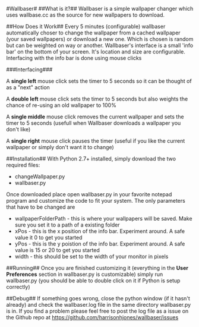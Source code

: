 #Wallbaser#
##What is it?##
Wallbaser is a simple wallpaper changer which uses wallbase.cc as the source for new wallpapers to download. 

##How Does it Work##
Every 5 minutes (configurable) wallbaser automatically choser to change the wallpaper from a cached wallpaper (your saved wallpapers) or download a new one. Which is chosen is random but can be weighted on way or another. Wallbaser's interface is a small 'info bar' on the bottom of your screen. It's location and size are configurable. Interfacing with the info bar is done using mouse clicks

###Interfacing###

A **single left** mouse click sets the timer to 5 seconds so it can be thought of as a "next" action

A **double left** mouse click sets the timer to 5 seconds but also weights the chance of re-using an old wallpaper to 100%

A **single middle** mouse click removes the current wallpaper and sets the timer to 5 seconds (usefull when Wallbaser downloads a wallpaper you don't like)

A **single right** mouse click pauses the timer (useful if you like the current wallpaper or simply don't want it to change)

##Installation##
With Python 2.7+ installed, simply download the two required files:

* changeWallpaper.py
* wallbaser.py

Once downloaded place open wallbaser.py in your favorite notepad program and customize the code to fit your system. The only parameters that have to be changed are

* wallpaperFolderPath - this is where your wallpapers will be saved. Make sure you set it to a path of a existing folder
* xPos - this is the x position of the info bar. Experiment around. A safe value it 0 to get you started
* yPos - this is the y poistion of the info bar. Experiment around. A safe value is 15 or 20 to get you started
* width - this should be set to the width of your monitor in pixels

##Running##
Once you are finished customizing it (everything in the **User Preferences** section in wallbaser.py is customizable) simply run wallbaser.py (you should be able to double click on it if Python is setup correctly)

##Debug##
If something goes wrong, close the python window (if it hasn't already) and check the wallbaser.log file in the same directory wallbaser.py is in. If you find a problem please feel free to post the log file as a issue on the Github repo at https://github.com/harrisonhjones/wallbaser/issues